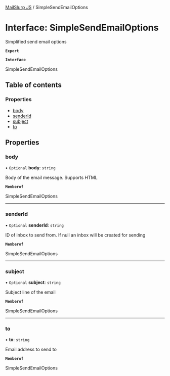 [MailSlurp JS](../README.md) / SimpleSendEmailOptions

# Interface: SimpleSendEmailOptions

Simplified send email options

**`Export`**

**`Interface`**

SimpleSendEmailOptions

## Table of contents

### Properties

- [body](SimpleSendEmailOptions.md#body)
- [senderId](SimpleSendEmailOptions.md#senderid)
- [subject](SimpleSendEmailOptions.md#subject)
- [to](SimpleSendEmailOptions.md#to)

## Properties

### body

• `Optional` **body**: `string`

Body of the email message. Supports HTML

**`Memberof`**

SimpleSendEmailOptions

___

### senderId

• `Optional` **senderId**: `string`

ID of inbox to send from. If null an inbox will be created for sending

**`Memberof`**

SimpleSendEmailOptions

___

### subject

• `Optional` **subject**: `string`

Subject line of the email

**`Memberof`**

SimpleSendEmailOptions

___

### to

• **to**: `string`

Email address to send to

**`Memberof`**

SimpleSendEmailOptions
